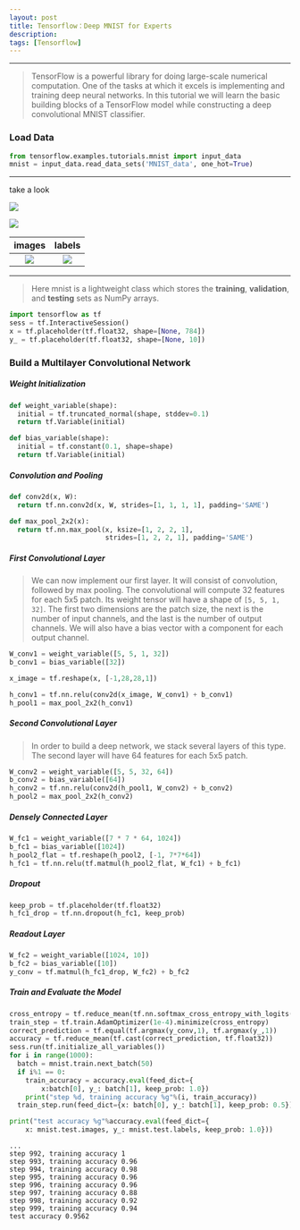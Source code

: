 ```yaml
---
layout: post
title: Tensorflow：Deep MNIST for Experts
description: 
tags: [Tensorflow]
---
```


---

> TensorFlow is a powerful library for doing large-scale numerical computation. One of the tasks at which it excels is implementing and training deep neural networks. In this tutorial we will learn the basic building blocks of a TensorFlow model while constructing a deep convolutional MNIST classifier.

### Load Data

```python
from tensorflow.examples.tutorials.mnist import input_data
mnist = input_data.read_data_sets('MNIST_data', one_hot=True)
```

---

take a look

![](http://ww1.sinaimg.cn/large/006y8mN6jw1f9o7bek3caj30m403odg5.jpg)

![](http://ww1.sinaimg.cn/large/006y8mN6jw1f9o7atqd3qj30v003o74x.jpg)

|                  images                  |                  labels                  |
| :--------------------------------------: | :--------------------------------------: |
| ![](http://ww3.sinaimg.cn/large/006y8mN6jw1f9o7bzk9phj30ny09cq4e.jpg) | ![](http://ww2.sinaimg.cn/large/006y8mN6jw1f9o7clkmlrj30jm09c3zt.jpg) |

---

> Here mnist is a lightweight class which stores the **training**, **validation**, and **testing** sets as NumPy arrays.

```python
import tensorflow as tf
sess = tf.InteractiveSession()
x = tf.placeholder(tf.float32, shape=[None, 784])
y_ = tf.placeholder(tf.float32, shape=[None, 10])
```



### Build a Multilayer Convolutional Network

##### Weight Initialization

```python
def weight_variable(shape):
  initial = tf.truncated_normal(shape, stddev=0.1)
  return tf.Variable(initial)

def bias_variable(shape):
  initial = tf.constant(0.1, shape=shape)
  return tf.Variable(initial)
```

##### Convolution and Pooling

```python
def conv2d(x, W):
  return tf.nn.conv2d(x, W, strides=[1, 1, 1, 1], padding='SAME')

def max_pool_2x2(x):
  return tf.nn.max_pool(x, ksize=[1, 2, 2, 1],
                        strides=[1, 2, 2, 1], padding='SAME')
```

##### First Convolutional Layer

> We can now implement our first layer. It will consist of convolution, followed by max pooling. The convolutional will compute 32 features for each 5x5 patch. Its weight tensor will have a shape of `[5, 5, 1, 32]`. The first two dimensions are the patch size, the next is the number of input channels, and the last is the number of output channels. We will also have a bias vector with a component for each output channel.

```python
W_conv1 = weight_variable([5, 5, 1, 32])
b_conv1 = bias_variable([32])
```

```python
x_image = tf.reshape(x, [-1,28,28,1])
```

```python
h_conv1 = tf.nn.relu(conv2d(x_image, W_conv1) + b_conv1)
h_pool1 = max_pool_2x2(h_conv1)
```

##### Second Convolutional Layer

> In order to build a deep network, we stack several layers of this type. The second layer will have 64 features for each 5x5 patch.

```python
W_conv2 = weight_variable([5, 5, 32, 64])
b_conv2 = bias_variable([64])
h_conv2 = tf.nn.relu(conv2d(h_pool1, W_conv2) + b_conv2)
h_pool2 = max_pool_2x2(h_conv2)
```

##### Densely Connected Layer

```python
W_fc1 = weight_variable([7 * 7 * 64, 1024])
b_fc1 = bias_variable([1024])
h_pool2_flat = tf.reshape(h_pool2, [-1, 7*7*64])
h_fc1 = tf.nn.relu(tf.matmul(h_pool2_flat, W_fc1) + b_fc1)
```

##### Dropout

```python
keep_prob = tf.placeholder(tf.float32)
h_fc1_drop = tf.nn.dropout(h_fc1, keep_prob)
```

##### Readout Layer

```python
W_fc2 = weight_variable([1024, 10])
b_fc2 = bias_variable([10])
y_conv = tf.matmul(h_fc1_drop, W_fc2) + b_fc2
```

##### Train and Evaluate the Model

```python
cross_entropy = tf.reduce_mean(tf.nn.softmax_cross_entropy_with_logits(y_conv, y_))
train_step = tf.train.AdamOptimizer(1e-4).minimize(cross_entropy)
correct_prediction = tf.equal(tf.argmax(y_conv,1), tf.argmax(y_,1))
accuracy = tf.reduce_mean(tf.cast(correct_prediction, tf.float32))
sess.run(tf.initialize_all_variables())
for i in range(1000):
  batch = mnist.train.next_batch(50)
  if i%1 == 0:
    train_accuracy = accuracy.eval(feed_dict={
        x:batch[0], y_: batch[1], keep_prob: 1.0})
    print("step %d, training accuracy %g"%(i, train_accuracy))
  train_step.run(feed_dict={x: batch[0], y_: batch[1], keep_prob: 0.5})

print("test accuracy %g"%accuracy.eval(feed_dict={
    x: mnist.test.images, y_: mnist.test.labels, keep_prob: 1.0}))
```

```
...
step 992, training accuracy 1
step 993, training accuracy 0.96
step 994, training accuracy 0.98
step 995, training accuracy 0.96
step 996, training accuracy 0.96
step 997, training accuracy 0.88
step 998, training accuracy 0.92
step 999, training accuracy 0.94
test accuracy 0.9562
```

